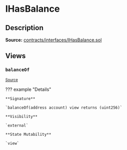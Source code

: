 # IHasBalance

## Description

**Source:** [contracts/interfaces/IHasBalance.sol](https://github.com/Synthetixio/synthetix/tree/v2.50.4-ovm-alpha/contracts/interfaces/IHasBalance.sol)

## Views

### `balanceOf`

<sub>[Source](https://github.com/Synthetixio/synthetix/tree/v2.50.4-ovm-alpha/contracts/interfaces/IHasBalance.sol#L6)</sub>

??? example "Details"

    **Signature**

    `balanceOf(address account) view returns (uint256)`

    **Visibility**

    `external`

    **State Mutability**

    `view`
